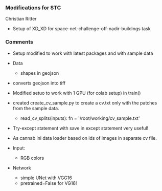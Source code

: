 ### Modifications for STC

Christian Ritter

* Setup of XD_XD for space-net-challenge-off-nadir-buildings task


### Comments

* Setup modified to work with latest packages and with sample data
* Data
    * shapes in geojson
    
* converts geojson into tiff
* Modified setuo to work with 1 GPU (for colab setup) in train()
* created create_cv_sample.py to create a cv.txt only with the patches from the sample data.
    * read_cv_splits(inputs):    fn = '/root/working/cv_sample.txt'
* Try-except statement with save in except statement very useful!
* As cannab ini data loader based on ids of images in separate cv file.
* Input:
    * RGB colors
    
* Network
    * simple UNet with VGG16
    * pretrained=False for VG16! 